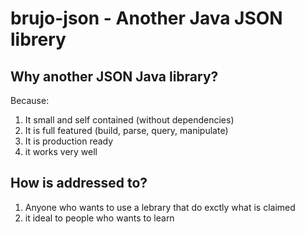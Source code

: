 # brujo-json - Another Java JSON librery
## Why another JSON Java library?
Because:<br>
1. It small and self contained (without dependencies)
2. It is full featured (build, parse, query, manipulate)
3. It is production ready
4. it works very well
## How is addressed to?
1. Anyone who wants to use a lebrary that do exctly what is claimed
2. it ideal to people who wants to learn
  
 

